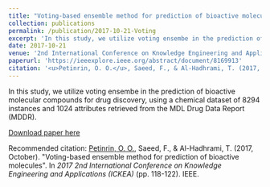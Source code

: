 ```yaml
---
title: "Voting-based ensemble method for prediction of bioactive molecules"
collection: publications
permalink: /publication/2017-10-21-Voting
excerpt: 'In this study, we utilize voting ensembe in the prediction of bioactive molecular compounds for drug discovery.'
date: 2017-10-21
venue: '2nd International Conference on Knowledge Engineering and Applications (ICKEA)'
paperurl: 'https://ieeexplore.ieee.org/abstract/document/8169913'
citation: '<u>Petinrin, O. O.</u>, Saeed, F., & Al-Hadhrami, T. (2017, October). &quot;Voting-based ensemble method for prediction of bioactive molecules&quot;. In <i>2017 2nd International Conference on Knowledge Engineering and Applications (ICKEA)</i> (pp. 118-122). IEEE.'
---
```

In this study, we utilize voting ensembe in the prediction of bioactive molecular compounds for drug discovery, using a chemical dataset of 8294 instances and 1024 attributes retrieved from the MDL Drug Data Report (MDDR). 

[Download paper here](http://olutomilayo.github.io/files/Paper4.pdf)

Recommended citation: <u>Petinrin, O. O.</u>, Saeed, F., & Al-Hadhrami, T. (2017, October). "Voting-based ensemble method for prediction of bioactive molecules". In <i>2017 2nd International Conference on Knowledge Engineering and Applications (ICKEA)</i> (pp. 118-122). IEEE.
